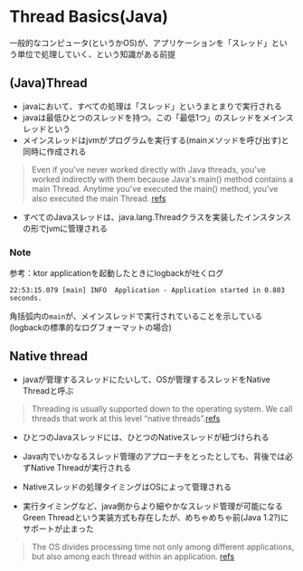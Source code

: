 # Thread Basics(Java)
一般的なコンピュータ(というかOS)が、アプリケーションを「スレッド」という単位で処理していく、という知識がある前提

## (Java)Thread
- javaにおいて、すべての処理は「スレッド」というまとまりで実行される
- javaは最低ひとつのスレッドを持つ。この「最低1つ」のスレッドをメインスレッドという
- メインスレッドはjvmがプログラムを実行する(mainメソッドを呼び出す)と同時に作成される
>Even if you've never worked directly with Java threads, you've worked indirectly with them because Java's main() method contains a main Thread. Anytime you've executed the main() method, you've also executed the main Thread. [refs](https://www.infoworld.com/article/3336222/java-challengers-6-thread-behavior-in-the-jvm.html)
- すべてのJavaスレッドは、java.lang.Threadクラスを実装したインスタンスの形でjvmに管理される

### Note
参考：ktor applicationを起動したときにlogbackが吐くログ
```
22:53:15.079 [main] INFO  Application - Application started in 0.803 seconds.
```
角括弧内の`main`が、メインスレッドで実行されていることを示している(logbackの標準的なログフォーマットの場合)

## Native thread
- javaが管理するスレッドにたいして、OSが管理するスレッドをNative Threadと呼ぶ
> Threading is usually supported down to the operating system. We call threads that work at this level “native threads”.[refs](https://www.baeldung.com/java-threading-models)
- ひとつのJavaスレッドには、ひとつのNativeスレッドが紐づけられる
- Java内でいかなるスレッド管理のアプローチをとったとしても、背後では必ずNative Threadが実行される

- Nativeスレッドの処理タイミングはOSによって管理される
- 実行タイミングなど、java側からより細やかなスレッド管理が可能になるGreen Threadという実装方式も存在したが、めちゃめちゃ前(Java 1.2?)にサポートが止まった

> The OS divides processing time not only among different applications, but also among each thread within an application. [refs](https://www.tutorialspoint.com/java/java_multithreading.htm)
